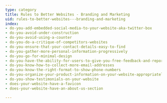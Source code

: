 ```yaml
---
type: category
title: Rules to Better Websites - Branding and Marketing
uid: rules-to-better-websites---branding-and-marketing
index:
- do-you-add-embedded-social-media-to-your-website-aka-twitter-box
- do-you-avoid-under-construction
- do-you-avoid-using-a-counter
- do-you-do-a-critique-of-competitors-websites
- do-you-ensure-that-your-contact-details-easy-to-find
- do-you-gather-more-personal-information-progressively
- do-you-go-for-minimal-design
- do-you-have-the-ability-for-users-to-give-you-free-feedback-and-report-bugs-on-every-page
- do-you-know-how-to-collect-more-email-addresses
- do-you-know-the-right-format-to-show-phone-numbers
- do-you-organize-your-product-information-on-your-website-appropriately
- do-you-show-testimonials-on-your-website
- does-your-website-have-a-favicon
- does-your-website-have-an-about-us-section

---
```

 

